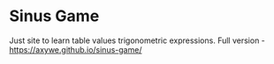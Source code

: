 # Sinus Game
Just site to learn table values trigonometric expressions.
Full version - https://axywe.github.io/sinus-game/
